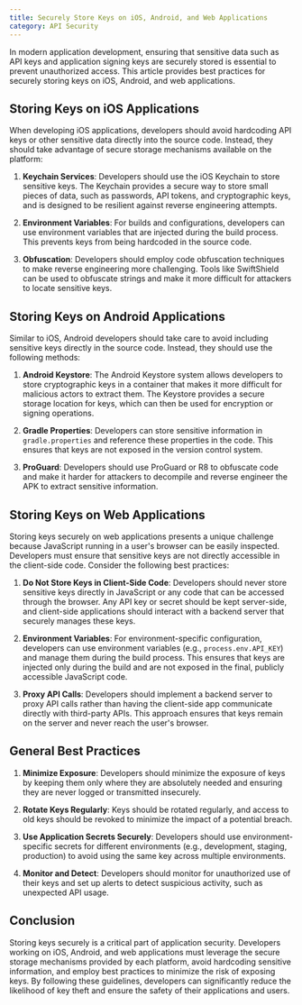 ```yaml
---
title: Securely Store Keys on iOS, Android, and Web Applications
category: API Security
---
```

In modern application development, ensuring that sensitive data such as API keys and application signing keys are securely stored is essential to prevent unauthorized access. This article provides best practices for securely storing keys on iOS, Android, and web applications.

## Storing Keys on iOS Applications

When developing iOS applications, developers should avoid hardcoding API keys or other sensitive data directly into the source code. Instead, they should take advantage of secure storage mechanisms available on the platform:

1. **Keychain Services**: Developers should use the iOS Keychain to store sensitive keys. The Keychain provides a secure way to store small pieces of data, such as passwords, API tokens, and cryptographic keys, and is designed to be resilient against reverse engineering attempts.

2. **Environment Variables**: For builds and configurations, developers can use environment variables that are injected during the build process. This prevents keys from being hardcoded in the source code.

3. **Obfuscation**: Developers should employ code obfuscation techniques to make reverse engineering more challenging. Tools like SwiftShield can be used to obfuscate strings and make it more difficult for attackers to locate sensitive keys.

## Storing Keys on Android Applications

Similar to iOS, Android developers should take care to avoid including sensitive keys directly in the source code. Instead, they should use the following methods:

1. **Android Keystore**: The Android Keystore system allows developers to store cryptographic keys in a container that makes it more difficult for malicious actors to extract them. The Keystore provides a secure storage location for keys, which can then be used for encryption or signing operations.

2. **Gradle Properties**: Developers can store sensitive information in `gradle.properties` and reference these properties in the code. This ensures that keys are not exposed in the version control system.

3. **ProGuard**: Developers should use ProGuard or R8 to obfuscate code and make it harder for attackers to decompile and reverse engineer the APK to extract sensitive information.

## Storing Keys on Web Applications

Storing keys securely on web applications presents a unique challenge because JavaScript running in a user's browser can be easily inspected. Developers must ensure that sensitive keys are not directly accessible in the client-side code. Consider the following best practices:

1. **Do Not Store Keys in Client-Side Code**: Developers should never store sensitive keys directly in JavaScript or any code that can be accessed through the browser. Any API key or secret should be kept server-side, and client-side applications should interact with a backend server that securely manages these keys.

2. **Environment Variables**: For environment-specific configuration, developers can use environment variables (e.g., `process.env.API_KEY`) and manage them during the build process. This ensures that keys are injected only during the build and are not exposed in the final, publicly accessible JavaScript code.

3. **Proxy API Calls**: Developers should implement a backend server to proxy API calls rather than having the client-side app communicate directly with third-party APIs. This approach ensures that keys remain on the server and never reach the user's browser.

## General Best Practices

1. **Minimize Exposure**: Developers should minimize the exposure of keys by keeping them only where they are absolutely needed and ensuring they are never logged or transmitted insecurely.

2. **Rotate Keys Regularly**: Keys should be rotated regularly, and access to old keys should be revoked to minimize the impact of a potential breach.

3. **Use Application Secrets Securely**: Developers should use environment-specific secrets for different environments (e.g., development, staging, production) to avoid using the same key across multiple environments.

4. **Monitor and Detect**: Developers should monitor for unauthorized use of their keys and set up alerts to detect suspicious activity, such as unexpected API usage.

## Conclusion

Storing keys securely is a critical part of application security. Developers working on iOS, Android, and web applications must leverage the secure storage mechanisms provided by each platform, avoid hardcoding sensitive information, and employ best practices to minimize the risk of exposing keys. By following these guidelines, developers can significantly reduce the likelihood of key theft and ensure the safety of their applications and users.
